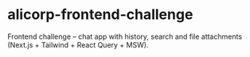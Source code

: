 # alicorp-frontend-challenge
Frontend challenge – chat app with history, search and file attachments (Next.js + Tailwind + React Query + MSW).
